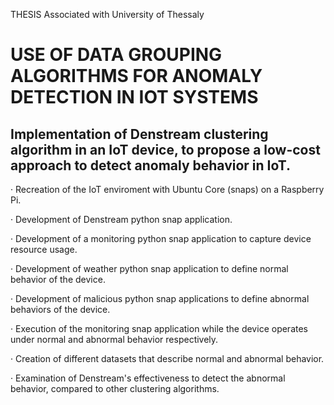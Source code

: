 THESIS Associated with University of Thessaly

# USE OF DATA GROUPING ALGORITHMS FOR ANOMALY DETECTION IN IOT SYSTEMS

##  Implementation of Denstream clustering algorithm in an IoT device, to propose a low-cost approach to detect anomaly behavior in IoT.

· Recreation of the IoT enviroment with Ubuntu Core (snaps) on a Raspberry Pi. 

· Development of Denstream python snap application.

· Development of a monitoring python snap application to capture device resource usage. 

· Development of weather python snap application to define normal behavior of the device.

· Development of malicious python snap applications to define abnormal behaviors of the device. 

· Execution of the monitoring snap application while the device operates under normal and abnormal behavior respectively. 

· Creation of different datasets that describe normal and abnormal behavior. 

· Examination of Denstream's effectiveness to detect the abnormal behavior, compared to other clustering algorithms.
